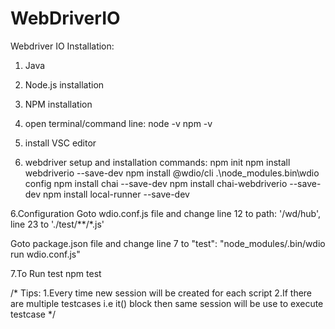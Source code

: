 # WebDriverIO

Webdriver IO Installation:

1. Java
2. Node.js installation
3. NPM installation
4. open terminal/command line:
node -v
npm -v

4. install VSC editor

5. webdriver setup and installation commands:
  npm init
  npm install webdriverio --save-dev
  npm install @wdio/cli
  .\node_modules\.bin\wdio config
  npm install chai --save-dev
  npm install chai-webdriverio --save-dev
  npm install local-runner --save-dev

6.Configuration
    Goto wdio.conf.js file and change 
    line 12 to  path: '/wd/hub',
    line 23 to   './test/**/*.js'

   Goto package.json file and change 
   line 7 to "test": "node_modules/.bin/wdio run wdio.conf.js"

7.To Run test
  npm test


/*
Tips:
1.Every time new session will be created for each script
2.If there are multiple testcases i.e it() block then same session will be use to execute testcase
*/